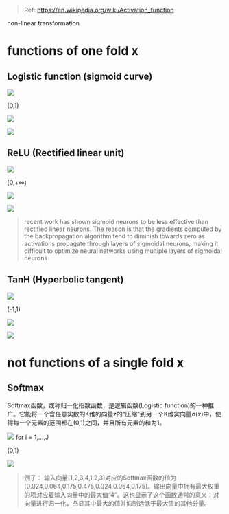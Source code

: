 > Ref: <https://en.wikipedia.org/wiki/Activation_function>

non-linear transformation

# functions of one fold x

## Logistic function (sigmoid curve)

![](https://wikimedia.org/api/rest_v1/media/math/render/svg/faaa0c014ae28ac67db5c49b3f3e8b08415a3f2b)

(0,1)

![](https://wikimedia.org/api/rest_v1/media/math/render/svg/50a861269c68b1f1b973155fa40531d83c54c562)

![](https://upload.wikimedia.org/wikipedia/commons/thumb/5/5b/Activation_logistic.svg/120px-Activation_logistic.svg.png)

## ReLU (Rectified linear unit)

![](https://wikimedia.org/api/rest_v1/media/math/render/svg/1d25c25758581789c97cdf80d52bf82bbfd0f237)

[0,+∞)

![](https://wikimedia.org/api/rest_v1/media/math/render/svg/2b7ae55ba14c7ab5d170d0b484465b670bb38823)

![](https://upload.wikimedia.org/wikipedia/commons/thumb/f/fe/Activation_rectified_linear.svg/120px-Activation_rectified_linear.svg.png)

> recent work has shown sigmoid neurons to be less effective than rectified linear neurons. The reason is that the gradients computed by the backpropagation algorithm tend to diminish towards zero as activations propagate through layers of sigmoidal neurons, making it difficult to optimize neural networks using multiple layers of sigmoidal neurons.


## TanH (Hyperbolic tangent)

![](https://wikimedia.org/api/rest_v1/media/math/render/svg/48851c215e3c5b9dac76a25d4c358b9a2f7c137f)

(-1,1)

![](https://wikimedia.org/api/rest_v1/media/math/render/svg/b371c445bf1130914d25b1995d853ac0e27bc956)

![](https://upload.wikimedia.org/wikipedia/commons/thumb/c/cb/Activation_tanh.svg/120px-Activation_tanh.svg.png)



# not functions of a single fold x

## Softmax

Softmax函数，或称归一化指数函数，是逻辑函数(Logistic function)的一种推广。它能将一个含任意实数的K维的向量z的“压缩”到另一个K维实向量σ(z)中，使得每一个元素的范围都在(0,1)之间，并且所有元素的和为1。

![](https://wikimedia.org/api/rest_v1/media/math/render/svg/6d7500d980c313da83e4117da701bf7c8f1982f5)
for i = 1,...,J

(0,1)

![](https://wikimedia.org/api/rest_v1/media/math/render/svg/81a8feb8f01aaed053c103113e3b4917f936aef0)

>例子：
>输入向量[1,2,3,4,1,2,3]对应的Softmax函数的值为[0.024,0.064,0.175,0.475,0.024,0.064,0.175]。输出向量中拥有最大权重的项对应着输入向量中的最大值“4”。这也显示了这个函数通常的意义：对向量进行归一化，凸显其中最大的值并抑制远低于最大值的其他分量。